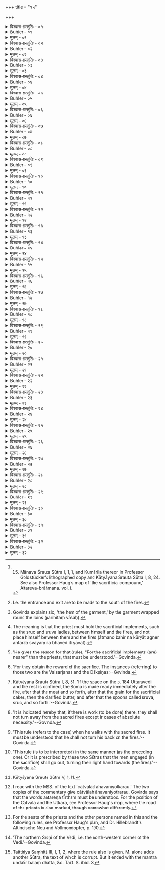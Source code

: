 +++
title = "१५"

+++

<details><summary>विश्वास-प्रस्तुतिः - ०१</summary>

०१  उत्तरत उपचारो विहारः ॥
</details>

<details><summary>Buhler - ०१</summary>

1. The sacred fires (shall be) approached from the north, [^1] 


[^1]:  15. Mānava Śrauta Sūtra I, 1, 1, and Kumārila thereon in Professor Goldstücker's lithographed copy and Kātyāyana Śrauta Sūtra I, 8, 24. See also Professor Haug's map of 'the sacrificial compound,' Aitareya-brāhmaṇa, vol. i.
</details>

<details><summary>मूलम् - ०१</summary>

०१  उत्तरत उपचारो विहारः ॥
</details>

<details><summary>विश्वास-प्रस्तुतिः - ०२</summary>

०२  तथापवर्गः ॥
</details>

<details><summary>Buhler - ०२</summary>

2. (And be) left in the same manner.
</details>

<details><summary>मूलम् - ०२</summary>

०२  तथापवर्गः ॥
</details>

<details><summary>विश्वास-प्रस्तुतिः - ०३</summary>

०३  विपरीतं पित्र्येषु ॥
</details>

<details><summary>Buhler - ०३</summary>

3. The contrary (proceeding should be adopted at sacrifices offered) to the manes. [^2] 


[^2]:  I.e. the entrance and exit are to be made to the south of the fires.
</details>

<details><summary>मूलम् - ०३</summary>

०३  विपरीतं पित्र्येषु ॥
</details>

<details><summary>विश्वास-प्रस्तुतिः - ०४</summary>

०४  पादोपहतं प्रक्षालयेत् ॥
</details>

<details><summary>Buhler - ०४</summary>

4. Let him wash that which has been touched with (his) foot.
</details>

<details><summary>मूलम् - ०४</summary>

०४  पादोपहतं प्रक्षालयेत् ॥
</details>

<details><summary>विश्वास-प्रस्तुतिः - ०५</summary>

०५  अङ्गम् उपस्पृश्य सिचं वाप उपस्पृशेत् ॥
</details>

<details><summary>Buhler - ०५</summary>

5. Let him touch water, in case he touches his body or the hem (of his garment). [^3] 


[^3]:  Govinda explains sic, 'the hem of the garment,' by the garment wrapped round the loins (parihitaṃ vāsaḥ).
</details>

<details><summary>मूलम् - ०५</summary>

०५  अङ्गम् उपस्पृश्य सिचं वाप उपस्पृशेत् ॥
</details>

<details><summary>विश्वास-प्रस्तुतिः - ०६</summary>

०६  एवंछेदनभेदनखनननिरसनपित्र्यराक्षसनैरृतरौद्राभिचरणीयेषु ॥
</details>

<details><summary>Buhler - ०६</summary>

6: Likewise (let him touch water) after cutting, splitting, digging or removing (anything, or offering oblations) to the manes, to the Rākṣasas, to Nirṛti, to Rudra, (and after performing sacrifices) intended as spells (against enemies).

</details>

<details><summary>मूलम् - ०६</summary>

०६  एवंछेदनभेदनखनननिरसनपित्र्यराक्षसनैरृतरौद्राभिचरणीयेषु ॥
</details>

<details><summary>विश्वास-प्रस्तुतिः - ०७</summary>

०७  न मन्त्रवता यज्ञाङ्गेनात्मानम् अभिपरिहरेत् ॥
</details>

<details><summary>Buhler - ०७</summary>

7. Let him not turn round himself a sacrificial implement (the use of) which is accompanied by the recitation of mantras. [^4] 


[^4]:  The meaning is that the priest must hold the sacrificial implements, such as the sruc and sruva ladles, between himself and the fires, and not place himself between them and the fires (ātmano bahir na kūryāt agner antaraḥ svayaṃ na bhaved iti yāvat).
</details>

<details><summary>मूलम् - ०७</summary>

०७  न मन्त्रवता यज्ञाङ्गेनात्मानम् अभिपरिहरेत् ॥
</details>

<details><summary>विश्वास-प्रस्तुतिः - ०८</summary>

०८  अभ्यन्तराणि यज्ञाङ्गानि ॥
</details>

<details><summary>Buhler - ०८</summary>

8. (For) the sacrificial implements (are) more nearly (connected with the sacrifice), [^5] 


[^5]:  'He gives the reason for that (rule), "For the sacrificial implements (are) nearer" than the priests, that must be understood.'--Govinda.
</details>

<details><summary>मूलम् - ०८</summary>

०८  अभ्यन्तराणि यज्ञाङ्गानि ॥
</details>

<details><summary>विश्वास-प्रस्तुतिः - ०९</summary>

०९  बाह्या ऋत्विजः ॥
</details>

<details><summary>Buhler - ०९</summary>

9. The priests, more remotely.
</details>

<details><summary>मूलम् - ०९</summary>

०९  बाह्या ऋत्विजः ॥
</details>

<details><summary>विश्वास-प्रस्तुतिः - १०</summary>

१०  पत्नीयजमानाव् ऋत्विग्भ्यो ऽन्तरतमौ ॥
</details>

<details><summary>Buhler - १०</summary>

10. The sacrificer and his wife are even nearer than the priests. [^6] 


[^6]:  'For they obtain the reward of the sacrifice. The instances (referring) to those two are the Vaisarjanas and the Dākṣiṇas:--Govinda.
</details>

<details><summary>मूलम् - १०</summary>

१०  पत्नीयजमानाव् ऋत्विग्भ्यो ऽन्तरतमौ ॥
</details>

<details><summary>विश्वास-प्रस्तुतिः - ११</summary>

११  यज्ञान्गेभ्य आज्यम् आज्याद् धवींषि हविर्भ्यः पशुः पशोःसोमः सोमाद् अग्नयः ॥
</details>

<details><summary>Buhler - ११</summary>

11. After the sacrificial implements (follows) the clarified butter, after the clarified butter the sacrificial viands, after the sacrificial viands the animal to be slain, after the animal the Soma, after the Soma the sacred fires. [^7] 


[^7]:  Kātyāyana Śrauta Sūtra I, 8, 31. 'If the space on the p. 184 Uttaravedi and the rest is confined, the Soma is made ready immediately after the fire, after that the meat and so forth, after that the grain for the sacrificial cakes, then the clarified butter, and after that the spoons called sruva, sruc, and so forth.'--Govinda.
</details>

<details><summary>मूलम् - ११</summary>

११  यज्ञान्गेभ्य आज्यम् आज्याद् धवींषि हविर्भ्यः पशुः पशोःसोमः सोमाद् अग्नयः ॥
</details>

<details><summary>विश्वास-प्रस्तुतिः - १२</summary>

१२  यथाकर्म र्त्विजो न विहाराद् अभिपर्यावर्तेरन् ॥
</details>

<details><summary>Buhler - १२</summary>

12. If there is work for them, the priests shall not turn away from the sacred fires. [^8] 


[^8]:  'It is indicated hereby that, if there is work (to be done) there, they shall not turn away from the sacred fires except ir cases of absolute necessity.'--Govinda.
</details>

<details><summary>मूलम् - १२</summary>

१२  यथाकर्म र्त्विजो न विहाराद् अभिपर्यावर्तेरन् ॥
</details>

<details><summary>विश्वास-प्रस्तुतिः - १३</summary>

१३  प्राङ्मुखश् चेद् दक्षिणम् अंसम् अभिपर्यावर्तेत ॥
</details>

<details><summary>Buhler - १३</summary>

13. If he faces the east, let him turn towards his right shoulder, [^9] 


[^9]:  'This rule (refers to the case) when he walks with the sacred fires. It must be understood that he shall not turn his back on the fires.'--Govinda.
</details>

<details><summary>मूलम् - १३</summary>

१३  प्राङ्मुखश् चेद् दक्षिणम् अंसम् अभिपर्यावर्तेत ॥
</details>

<details><summary>विश्वास-प्रस्तुतिः - १४</summary>

१४  प्रत्यङ्मुखः सव्यम् ॥
</details>

<details><summary>Buhler - १४</summary>

14. If he faces the west, towards the left. [^10] 


[^10]:  'This rule (is to be interpreted) in the same manner (as the preceding one). Or it is prescribed by these two Sūtras that the men engaged (in the sacrifice) shall go out, turning their right hand towards (the fires).'--Govinda.
</details>

<details><summary>मूलम् - १४</summary>

१४  प्रत्यङ्मुखः सव्यम् ॥
</details>

<details><summary>विश्वास-प्रस्तुतिः - १५</summary>

१५  अन्तरेण चात्वालोत्करौ यज्ञस्य तीर्थम् ॥
</details>

<details><summary>Buhler - १५</summary>

15. The entrance to the sacrificial (enclosure lies) between the Cātvāla and the Utkara, [^11] 


[^11]:  Kātyāyana Śrauta Sūtra V, 1, 11.
</details>

<details><summary>मूलम् - १५</summary>

१५  अन्तरेण चात्वालोत्करौ यज्ञस्य तीर्थम् ॥
</details>

<details><summary>विश्वास-प्रस्तुतिः - १६</summary>

१६  अचात्वाल आहवनीयोत्करौ ॥
</details>

<details><summary>Buhler - १६</summary>

16. (When one comes) from the Cātvāla, (it lies between) the Āhavanīya fire and the Utkara. [^12] 


[^12]:  I read with the MSS. of the text 'cātvālād āhavanīyotkarau.' The two copies of the commentary give cātvālah āhavanīyotkarau. Govinda says that the words antareṇa tīrtham must be understood. For the position of the Cātvāla and the Utkara, see Professor Haug's map, where the road of the priests is also marked, though somewhat differently.
</details>

<details><summary>मूलम् - १६</summary>

१६  अचात्वाल आहवनीयोत्करौ ॥
</details>

<details><summary>विश्वास-प्रस्तुतिः - १७</summary>

१७  ततः कर्तारो यजमानः पत्नी च प्रपद्येरन् ॥
</details>

<details><summary>Buhler - १७</summary>

17. The officiating (priests), the sacrificer, and his wife shall enter by that (road),
</details>

<details><summary>मूलम् - १७</summary>

१७  ततः कर्तारो यजमानः पत्नी च प्रपद्येरन् ॥
</details>

<details><summary>विश्वास-प्रस्तुतिः - १८</summary>

१८  विसंस्थिते ॥
</details>

<details><summary>Buhler - १८</summary>

18. As long as the sacrificial rite is not completed.
</details>

<details><summary>मूलम् - १८</summary>

१८  विसंस्थिते ॥
</details>

<details><summary>विश्वास-प्रस्तुतिः - १९</summary>

१९  संस्थिते च संचरो ऽनुत्करदेशात् ॥ [k: ऽनूत्करदेशात्]
</details>

<details><summary>Buhler - १९</summary>

19. When it has been finished (they shall) pass to and fro on the side where there is no Utkara (i.e. on the western side of the enclosure).
</details>

<details><summary>मूलम् - १९</summary>

१९  संस्थिते च संचरो ऽनुत्करदेशात् ॥ [k: ऽनूत्करदेशात्]
</details>

<details><summary>विश्वास-प्रस्तुतिः - २०</summary>

२०  नाप्रोक्षितम् अप्रपन्नं क्लिन्नं काष्ठं समिधंवाभ्यादध्यात् ॥
</details>

<details><summary>Buhler - २०</summary>

20. Let him not put on the fire logs or Samidhs which have not been sprinkled (with water),
</details>

<details><summary>मूलम् - २०</summary>

२०  नाप्रोक्षितम् अप्रपन्नं क्लिन्नं काष्ठं समिधंवाभ्यादध्यात् ॥
</details>

<details><summary>विश्वास-प्रस्तुतिः - २१</summary>

२१  अग्रेणाहवनीयं ब्रह्मयजमानौ प्रपद्येते ॥
</details>

<details><summary>Buhler - २१</summary>

21. The Brahman (priest) and the sacrificer shall enter in front of the Āhavanīya fire.
</details>

<details><summary>मूलम् - २१</summary>

२१  अग्रेणाहवनीयं ब्रह्मयजमानौ प्रपद्येते ॥
</details>

<details><summary>विश्वास-प्रस्तुतिः - २२</summary>

२२  जघनेनाहवनीयम् इत्य् एके ॥
</details>

<details><summary>Buhler - २२</summary>

22. Some (declare that they shall enter) behind the Āhavanīya fire.
</details>

<details><summary>मूलम् - २२</summary>

२२  जघनेनाहवनीयम् इत्य् एके ॥
</details>

<details><summary>विश्वास-प्रस्तुतिः - २३</summary>

२३  दक्षिणेनाहवनीयं ब्रह्मायतनं तदपरेण यजमानस्य ॥
</details>

<details><summary>Buhler - २३</summary>

23. The seat of the Brahman (priest is situated) to the south of the Āhavanīya fire, (that) of the sacrificer to the west of him. [^13] 


[^13]:  For the seats of the priests and the other persons named in this and the following rules, see Professor Haug's plan, and Dr. Hillebrandt's Altindische Neu and Vollmondopfer, p. 190.
</details>

<details><summary>मूलम् - २३</summary>

२३  दक्षिणेनाहवनीयं ब्रह्मायतनं तदपरेण यजमानस्य ॥
</details>

<details><summary>विश्वास-प्रस्तुतिः - २४</summary>

२४  उत्तरां श्रोणिम् उत्तरेण होतुः ॥
</details>

<details><summary>Buhler - २४</summary>

24. (The seat) of the Hotṛ (priest is situated) to the north of the northern Sroṇi (of the Vedi), [^14] 


[^14]:  'The northern Sroṇi of the Vedi, i.e. the north-western corner of the Vedi.'--Govinda.
</details>

<details><summary>मूलम् - २४</summary>

२४  उत्तरां श्रोणिम् उत्तरेण होतुः ॥
</details>

<details><summary>विश्वास-प्रस्तुतिः - २५</summary>

२५  उत्कर आग्नीध्रस्य ॥
</details>

<details><summary>Buhler - २५</summary>

25. (That) of the Āgnīdhra priest near the Utkara,
</details>

<details><summary>मूलम् - २५</summary>

२५  उत्कर आग्नीध्रस्य ॥
</details>

<details><summary>विश्वास-प्रस्तुतिः - २६</summary>

२६  जघनेन गार्हपत्यं पत्न्याः ॥
</details>

<details><summary>Buhler - २६</summary>

26. (That) of the (sacrificer's) wife behind the Gārhapatya fire.
</details>

<details><summary>मूलम् - २६</summary>

२६  जघनेन गार्हपत्यं पत्न्याः ॥
</details>

<details><summary>विश्वास-प्रस्तुतिः - २७</summary>

२७  तेषु काले काल एव दर्भान् संस्तृणाति ॥
</details>

<details><summary>Buhler - २७</summary>

27. He scatters Darbha grass on these (seats) as often as (they are used).
</details>

<details><summary>मूलम् - २७</summary>

२७  तेषु काले काल एव दर्भान् संस्तृणाति ॥
</details>

<details><summary>विश्वास-प्रस्तुतिः - २८</summary>

२८  एकैकस्य चोदकमण्डलुर् उपात्तः स्याद् आचमनार्थः ॥
</details>

<details><summary>Buhler - २८</summary>

28. A vessel filled with water, for the purpose of sipping, shall be appropriated to (the use of) each (person).
</details>

<details><summary>मूलम् - २८</summary>

२८  एकैकस्य चोदकमण्डलुर् उपात्तः स्याद् आचमनार्थः ॥
</details>

<details><summary>विश्वास-प्रस्तुतिः - २९</summary>

२९  व्रतोपेतो दीक्षितः स्यात् ॥
</details>

<details><summary>Buhler - २९</summary>

29. He who has been initiated (to the performance of a sacrifice shall) keep the (following) vows:
</details>

<details><summary>मूलम् - २९</summary>

२९  व्रतोपेतो दीक्षितः स्यात् ॥
</details>

<details><summary>विश्वास-प्रस्तुतिः - ३०</summary>

३०  न परपापं वदेन् न क्रुध्येन् न रोदेन् मूत्रपुरीषेनावेक्षेत ॥
</details>

<details><summary>Buhler - ३०</summary>

30. Let him not proclaim the guilt of other men; let him not become angry; let him not weep; let him not look at urine and ordure.
</details>

<details><summary>मूलम् - ३०</summary>

३०  न परपापं वदेन् न क्रुध्येन् न रोदेन् मूत्रपुरीषेनावेक्षेत ॥
</details>

<details><summary>विश्वास-प्रस्तुतिः - ३१</summary>

३१  अमेध्यं दृष्ट्वा जपति । अबद्धं मनो दरिद्रं चक्षुःसूर्यो ज्योतिषां श्रेष्ठो दीक्षे मा मा हासीर् इति ॥
</details>

<details><summary>Buhler - ३१</summary>

31. If he has looked at any unclean (substance), he mutters (the verse), 'Unrestrained is the internal [^15]  organ, wretched (my) eye-sight; the sun is the chief of the (heavenly) lights; O Dīkṣā, do not forsake me!'


[^15]:  Taittirīya Saṃhitā III, I, 1, 2, where the rule also is given. M. alone adds another Sūtra, the text of which is corrupt. But it ended with the mantra undatīr balaṃ dhatta, &c. Taitt. S. ibid. 3.
</details>

<details><summary>मूलम् - ३१</summary>

३१  अमेध्यं दृष्ट्वा जपति । अबद्धं मनो दरिद्रं चक्षुःसूर्यो ज्योतिषां श्रेष्ठो दीक्षे मा मा हासीर् इति ॥
</details>

<details><summary>विश्वास-प्रस्तुतिः - ३२</summary>

३२  अथ यद्य् एनम् अभिवर्षति । उन्दतीर् बलं धत्तौजो धत्तबलं धत्त मा मे दीक्षां मा तपो निर्वधिष्टेति ॥ [k omits]
</details>

<details><summary>Buhler - ३२</summary>

MISSING
</details>

<details><summary>मूलम् - ३२</summary>

३२  अथ यद्य् एनम् अभिवर्षति । उन्दतीर् बलं धत्तौजो धत्तबलं धत्त मा मे दीक्षां मा तपो निर्वधिष्टेति ॥ [k omits]
</details>
